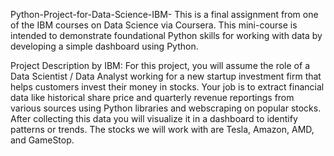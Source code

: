 Python-Project-for-Data-Science-IBM-
This is a final assignment from one of the IBM courses on Data Science via Coursera. This mini-course is intended to demonstrate foundational Python skills for working with data by developing a simple dashboard using Python.

Project Description by IBM:
For this project, you will assume the role of a Data Scientist / Data Analyst working for a new startup investment firm that helps customers invest their money in stocks. Your job is to extract financial data like historical share price and quarterly revenue reportings from various sources using Python libraries and webscraping on popular stocks. After collecting this data you will visualize it in a dashboard to identify patterns or trends. The stocks we will work with are Tesla, Amazon, AMD, and GameStop.
